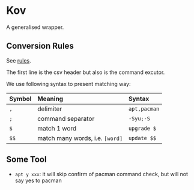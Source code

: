 # Kov

A generalised wrapper.

## Conversion Rules

See [rules](https://github.com/KevinZonda/Konv/blob/master/rules).

The first line is the csv header but also is the command excutor.

We use following syntax to present matching way:

| Symbol | Meaning                         | Syntax       |
|:-------|:--------------------------------|:-------------|
| `,`    | delimiter                       | `apt,pacman` |
| `;`    | command separator               | `-Syu;-S`    |
| `$`    | match 1 word                    | `upgrade $`  |
| `$$`   | match many words, i.e. `[word]` | `update $$`  |

## Some Tool

- `apt y xxx`: it will skip confirm of pacman command
  check, but will not say yes to pacman
